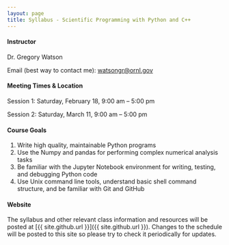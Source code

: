 ```yaml
---
layout: page
title: Syllabus - Scientific Programming with Python and C++
---
```


#### Instructor

Dr. Gregory Watson

Email (best way to contact me): [watsongr@ornl.gov](mailto:watsongr@ornl.gov)

#### Meeting Times & Location

Session 1: Saturday, February 18, 9:00 am – 5:00 pm

Session 2: Saturday, March 11, 9:00 am – 5:00 pm

#### Course Goals

1. Write high quality, maintainable Python programs
2. Use the Numpy and pandas for performing complex numerical analysis tasks
3. Be familiar with the Jupyter Notebook environment for writing, testing, and debugging Python code
5. Use Unix command line tools, understand basic shell command structure, and be familiar with Git and GitHub
 
#### Website

The syllabus and other relevant class information and resources will be posted
at [{{ site.github.url }}]({{ site.github.url }}).
Changes to the schedule will be posted to this site so please try to check it
periodically for updates.


